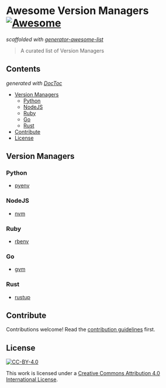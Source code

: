 # Awesome Version Managers [![Awesome](https://awesome.re/badge.svg)](https://awesome.re)

*scaffolded with [generator-awesome-list](https://github.com/dar5hak/generator-awesome-list)*

> A curated list of Version Managers

<!-- START doctoc generated TOC please keep comment here to allow auto update -->
<!-- DON'T EDIT THIS SECTION, INSTEAD RE-RUN doctoc TO UPDATE -->
## Contents

*generated with [DocToc](https://github.com/thlorenz/doctoc)*

- [Version Managers](#version-managers)
  - [Python](#python)
  - [NodeJS](#nodejs)
  - [Ruby](#ruby)
  - [Go](#go)
  - [Rust](#rust)
- [Contribute](#contribute)
- [License](#license)

<!-- END doctoc generated TOC please keep comment here to allow auto update -->


## Version Managers

### Python

- [pyenv](https://github.com/pyenv/pyenv)

### NodeJS

- [nvm](https://github.com/nvm-sh/nvm)

### Ruby

- [rbenv](https://github.com/rbenv/rbenv)

### Go

- [gvm](https://github.com/moovweb/gvm)

### Rust

- [rustup](https://github.com/rust-lang/rustup)


## Contribute

Contributions welcome! Read the [contribution guidelines](contributing.md) first.


## License

[![CC-BY-4.0](https://i.creativecommons.org/l/by/4.0/88x31.png)](http://creativecommons.org/licenses/by/4.0/)

This work is licensed under a [Creative Commons Attribution 4.0 International License](http://creativecommons.org/licenses/by/4.0/).
